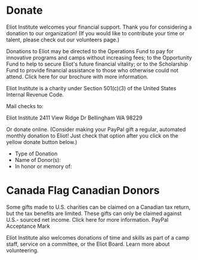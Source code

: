 # Donate 

Eliot Institute welcomes your financial support. Thank you for considering a donation to our organization! (If you would like to contribute your time or talent, please check out our volunteers page.)

Donations to Eliot may be directed to the Operations Fund to pay for innovative programs and camps without increasing fees; to the Opportunity Fund to help to secure Eliot's future financial vitality; or to the Scholarship Fund to provide financial assistance to those who otherwise could not attend.  Click here for our brochure with more information.

Eliot Institute is a charity under Section 501(c)(3) of the United States Internal Revenue Code. 

Mail checks to:

Eliot Institute
2411 View Ridge Dr
Bellingham WA 98229

Or donate online. (Consider making your PayPal gift a regular, automated monthly donation to Eliot! Just check that option after you click on the yellow donate button below.)

- Type of Donation
- Name of Donor(s):
- In honor or memory of:

# Canada Flag Canadian Donors

Some gifts made to U.S. charities can be claimed on a Canadian tax return, but the tax benefits are limited. These gifts can only be claimed against U.S.- sourced net income. Click here for more information.
PayPal Acceptance Mark

Eliot Institute also welcomes donations of time and skills as part of a camp staff, service on a committee, or the Eliot Board.  Learn more about volunteering.